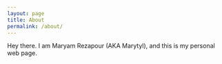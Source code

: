 ```yaml
---
layout: page
title: About
permalink: /about/
---
```


Hey there. I am Maryam Rezapour (AKA Marytyl), and this is my personal web page.

